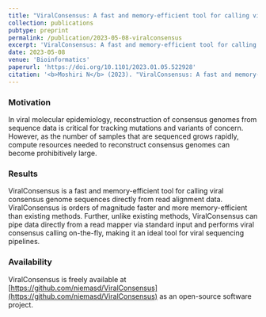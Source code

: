 ```yaml
---
title: "ViralConsensus: A fast and memory-efficient tool for calling viral consensus genome sequences directly from read alignment data"
collection: publications
pubtype: preprint
permalink: /publication/2023-05-08-viralconsensus
excerpt: 'ViralConsensus: A fast and memory-efficient tool for calling viral consensus genome sequences directly from read alignment data'
date: 2023-05-08
venue: 'Bioinformatics'
paperurl: 'https://doi.org/10.1101/2023.01.05.522928'
citation: '<b>Moshiri N</b> (2023). "ViralConsensus: A fast and memory-efficient tool for calling viral consensus genome sequences directly from read alignment data." <i>Bioinformatics</i>. In Press. <a href="https://doi.org/10.1101/2023.01.05.522928" target="_blank">Preprint doi:10.1101/2023.01.05.522928</a>'
---
```

### Motivation
In viral molecular epidemiology, reconstruction of consensus genomes from sequence data is critical for tracking mutations and variants of concern. However, as the number of samples that are sequenced grows rapidly, compute resources needed to reconstruct consensus genomes can become prohibitively large.

### Results
ViralConsensus is a fast and memory-efficient tool for calling viral consensus genome sequences directly from read alignment data. ViralConsensus is orders of magnitude faster and more memory-efficient than existing methods. Further, unlike existing methods, ViralConsensus can pipe data directly from a read mapper via standard input and performs viral consensus calling on-the-fly, making it an ideal tool for viral sequencing pipelines.

### Availability
ViralConsensus is freely available at [https://github.com/niemasd/ViralConsensus](https://github.com/niemasd/ViralConsensus) as an open-source software project.
